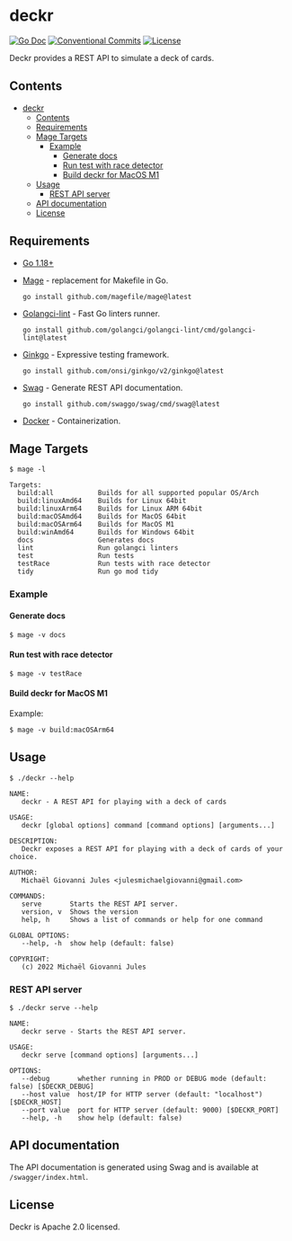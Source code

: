 # deckr

[![Go Doc](https://img.shields.io/badge/godoc-reference-blue.svg?style=for-the-badge)](https://godoc.org/github.com/mgjules/deckr)
[![Conventional Commits](https://img.shields.io/badge/Conventional%20Commits-1.0.0-yellow.svg?style=for-the-badge)](https://conventionalcommits.org)
[![License](https://img.shields.io/badge/License-Apache%202.0-blue.svg?style=for-the-badge)](LICENSE)

Deckr provides a REST API to simulate a deck of cards.


## Contents

- [deckr](#deckr)
  - [Contents](#contents)
  - [Requirements](#requirements)
  - [Mage Targets](#mage-targets)
    - [Example](#example)
      - [Generate docs](#generate-docs)
      - [Run test with race detector](#run-test-with-race-detector)
      - [Build deckr for MacOS M1](#build-deckr-for-macos-m1)
  - [Usage](#usage)
    - [REST API server](#rest-api-server)
  - [API documentation](#api-documentation)
  - [License](#license)

## Requirements

- [Go 1.18+](https://golang.org/doc/install)
- [Mage](https://github.com/magefile/mage) - replacement for Makefile in Go.
    
    ```shell
    go install github.com/magefile/mage@latest
    ```

- [Golangci-lint](https://github.com/golangci/golangci-lint) - Fast Go linters runner.
      
    ```shell
    go install github.com/golangci/golangci-lint/cmd/golangci-lint@latest
    ```
    
- [Ginkgo](https://github.com/onsi/ginkgo) - Expressive testing framework.
        
    ```shell
    go install github.com/onsi/ginkgo/v2/ginkgo@latest
    ```
    
- [Swag](https://github.com/swaggo/swag) - Generate REST API documentation.
        
    ```shell
    go install github.com/swaggo/swag/cmd/swag@latest
    ```
    
- [Docker](https://www.docker.com) - Containerization.

## Mage Targets

```shell
$ mage -l
```

```
Targets:
  build:all           Builds for all supported popular OS/Arch
  build:linuxAmd64    Builds for Linux 64bit
  build:linuxArm64    Builds for Linux ARM 64bit
  build:macOSAmd64    Builds for MacOS 64bit
  build:macOSArm64    Builds for MacOS M1
  build:winAmd64      Builds for Windows 64bit
  docs                Generates docs
  lint                Run golangci linters
  test                Run tests
  testRace            Run tests with race detector
  tidy                Run go mod tidy
```

### Example

#### Generate docs

```shell
$ mage -v docs
```

#### Run test with race detector

```shell
$ mage -v testRace
```

#### Build deckr for MacOS M1

Example:

```shell
$ mage -v build:macOSArm64
```

## Usage

```shell
$ ./deckr --help
```

```
NAME:
   deckr - A REST API for playing with a deck of cards

USAGE:
   deckr [global options] command [command options] [arguments...]

DESCRIPTION:
   Deckr exposes a REST API for playing with a deck of cards of your choice.

AUTHOR:
   Michaël Giovanni Jules <julesmichaelgiovanni@gmail.com>

COMMANDS:
   serve       Starts the REST API server.
   version, v  Shows the version
   help, h     Shows a list of commands or help for one command

GLOBAL OPTIONS:
   --help, -h  show help (default: false)

COPYRIGHT:
   (c) 2022 Michaël Giovanni Jules
```

### REST API server

```shell
$ ./deckr serve --help
```

```
NAME:
   deckr serve - Starts the REST API server.

USAGE:
   deckr serve [command options] [arguments...]

OPTIONS:
   --debug       whether running in PROD or DEBUG mode (default: false) [$DECKR_DEBUG]
   --host value  host/IP for HTTP server (default: "localhost") [$DECKR_HOST]
   --port value  port for HTTP server (default: 9000) [$DECKR_PORT]
   --help, -h    show help (default: false)
```

## API documentation

The API documentation is generated using Swag and is available at `/swagger/index.html`.

## License

Deckr is Apache 2.0 licensed.